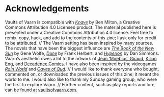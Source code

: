 # Acknowledgements
Vaults of Vaarn is compatible with [_Knave_](https://www.drivethrurpg.com/product/250888/Knave) by Ben Milton, a Creative Commons Attribution 4.0 Licensed product. The material published here is presented under a Creative Commons Attribution 4.0 license. Feel free to remix, copy, hack, and add to the contents of this zine; I ask only for credit to be attributed. // The Vaarn setting has been inspired by many sources. The novels that have been the biggest influence are [_The Book of the New Sun_](https://en.wikipedia.org/wiki/The_Book_of_the_New_Sun) by Gene Wolfe, [_Dune_](https://en.wikipedia.org/wiki/Dune_(novel)) by Frank Herbert, and [_Hyperion_](https://en.wikipedia.org/wiki/Hyperion_(Simmons_novel)) by Dan Simmons. Vaarn’s aesthetic owes a lot to the artwork of [Jean ‘Moebius’ Giraud](https://en.wikipedia.org/wiki/Jean_Giraud), [Kilian Eng](https://www.instagram.com/kilianeng/?hl=en), and [Decadence Comics](https://www.decadencecomics.com/). I have also been inspired by the videogames [_Rain World_](https://store.steampowered.com/app/312520/Rain_World/) and [_Caves of Qud_](https://www.cavesofqud.com/). // I would like to thank everyone who bought, commented on, or downloaded the previous issues of this zine; it meant the world to me. I would also like to thank my Sunday gaming group, who were the first to explore Vaarn. // Further content, such as play reports and lore, can be found at [vaultsofvaarn.com](https://vaultsofvaarn.com).
